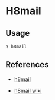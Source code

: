 # H8mail

## Usage

`$ h8mail`

## References

* [h8mail](https://github.com/khast3x/h8mail)

* [h8mail wiki](https://github.com/khast3x/h8mail/wiki)